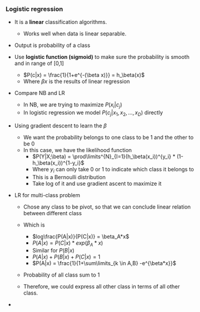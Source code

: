### Logistic regression

- It is a **linear** classification algorithms.

  - Works well when data is linear separable.

- Output is probability of a class

- Use **logistic function (sigmoid)** to make sure the probability is smooth and in range of [0,1]

  - $P(c|x) = \frac{1}{1+e^{-(\beta x)}} = h_\beta(x)$ 
  - Where $\beta x$ is the results of linear regression

- Compare NB and LR

  - In NB, we are trying to maximize $P(x_i|c_j)$
  - In logistic regression we model $P(c_j|x_1,x_2,…,x_D)$ directly

- Using gradient descent to learn the $\beta$ 

  - We want the probability belongs to one class to be 1 and the other to be 0
  - In this case, we have the likelihood function
    - $P(Y|X;\beta) = \prod\limits^{N}_{I=1}(h_\beta(x_i))^{y_i} * (1-h_\beta(x_i))^{1-y_i}$
    - Where $y_i$ can only take 0 or 1 to indicate which class it belongs to
    - This is a Bernoulli distribution
    - Take log of it and use gradient ascent to maximize it

- LR for multi-class problem

  - Chose any class to be pivot, so that we can conclude linear relation between different class
  - Which is
    - $log\frac{P(A|x)}{P(C|x)} = \beta_A*x$
    - $P(A|x) = P(C|x) * exp(\beta_A *x)$
    - Similar for $P(B|x)$
    - $P(A|x) + P(B|x) + P(C|x) = 1$
    - $P(A|x) = \frac{1}{1+\sum\limits_{k \in A,B} -e^{\beta*x}}$

  - Probability of all class sum to 1
  - Therefore, we could express all other class in terms of all other class.

- 